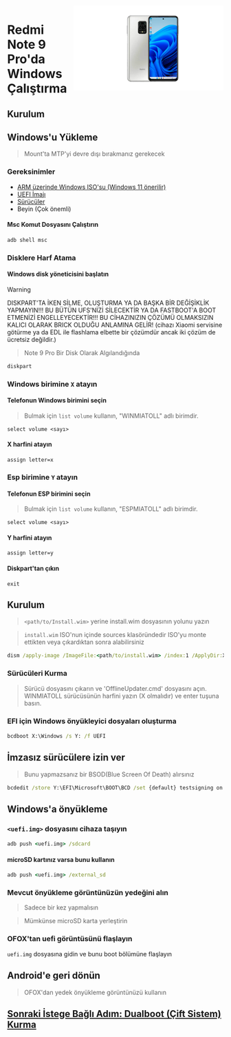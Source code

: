   <img align="right" src="https://github.com/Rubanoxd/Port-Windows-11-redmi-note-9_pro/blob/main/Miatoll.png" width="350" alt="Redmi Note 9 Pro Üzerinde Windows 11 Çalıştırma">


# Redmi Note 9 Pro'da Windows Çalıştırma

## Kurulum

## Windows'u Yükleme
> Mount'ta MTP'yi devre dışı bırakmanız gerekecek

### Gereksinimler

- [ARM üzerinde Windows ISO'su (Windows 11 önerilir)](https://uupdump.net/)
- [UEFI İmajı](https://github.com/Rubanoxd/Port-Windows-11-redmi-note-9_pro/releases/tag/Uefi)
- [Sürücüler](https://github.com/N1kroks/7xx-Drivers/releases/latest)
- Beyin (Çok önemli)

#### Msc Komut Dosyasını Çalıştırın

```cmd
adb shell msc
```

### Disklere Harf Atama
  

#### Windows disk yöneticisini başlatın
> [!Warning]
> DISKPART'TA İKEN SİLME, OLUŞTURMA YA DA BAŞKA BİR DEĞİŞİKLİK YAPMAYIN!!! BU BÜTÜN UFS'NİZİ SİLECEKTİR YA DA FASTBOOT'A BOOT ETMENİZİ ENGELLEYECEKTİR!!! BU CİHAZINIZIN ÇÖZÜMÜ OLMAKSIZIN KALICI OLARAK BRICK OLDUĞU ANLAMINA GELİR! (cihazı Xiaomi servisine götürme ya da EDL ile flashlama elbette bir çözümdür ancak iki çözüm de ücretsiz değildir.)

> Note 9 Pro Bir Disk Olarak Algılandığında

```cmd
diskpart
```


### Windows birimine `X` atayın

#### Telefonun Windows birimini seçin
> Bulmak için `list volume` kullanın, "WINMIATOLL" adlı birimdir.

```diskpart
select volume <sayı>
```

#### X harfini atayın
```diskpart
assign letter=x
```

### Esp birimine `Y` atayın

#### Telefonun ESP birimini seçin
> Bulmak için `list volume` kullanın, "ESPMIATOLL" adlı birimdir.

```diskpart
select volume <sayı>
```

#### Y harfini atayın

```diskpart
assign letter=y
```

#### Diskpart'tan çıkın
```diskpart
exit
```

## Kurulum

> `<path/to/Install.wim>` yerine install.wim dosyasının yolunu yazın

> `install.wim` ISO'nun içinde sources klasöründedir
> ISO'yu monte ettikten veya çıkardıktan sonra alabilirsiniz

```cmd
dism /apply-image /ImageFile:<path/to/install.wim> /index:1 /ApplyDir:X:\
```

### Sürücüleri Kurma

>Sürücü dosyasını çıkarın ve 'OfflineUpdater.cmd' dosyasını açın. WINMIATOLL sürücüsünün harfini yazın (X olmalıdır) ve enter tuşuna basın.

### EFI için Windows önyükleyici dosyaları oluşturma

```cmd
bcdboot X:\Windows /s Y: /f UEFI
```

## İmzasız sürücülere izin ver

> Bunu yapmazsanız bir BSOD(Blue Screen Of Death) alırsınız

```cmd
bcdedit /store Y:\EFI\Microsoft\BOOT\BCD /set {default} testsigning on
```

## Windows'a önyükleme

### `<uefi.img>` dosyasını cihaza taşıyın

```cmd
adb push <uefi.img> /sdcard
```

#### microSD kartınız varsa bunu kullanın

```cmd
adb push <uefi.img> /external_sd
```


### Mevcut önyükleme görüntünüzün yedeğini alın
> Sadece bir kez yapmalısın

> Mümkünse microSD karta yerleştirin


### OFOX'tan uefi görüntüsünü flaşlayın
`uefi.img` dosyasına gidin ve bunu boot bölümüne flaşlayın

## Android'e geri dönün
> OFOX'dan yedek önyükleme görüntünüzü kullanın

## [Sonraki İstege Bağlı Adım: Dualboot (Çift Sistem) Kurma](çift-önyükleme-tr.md)
